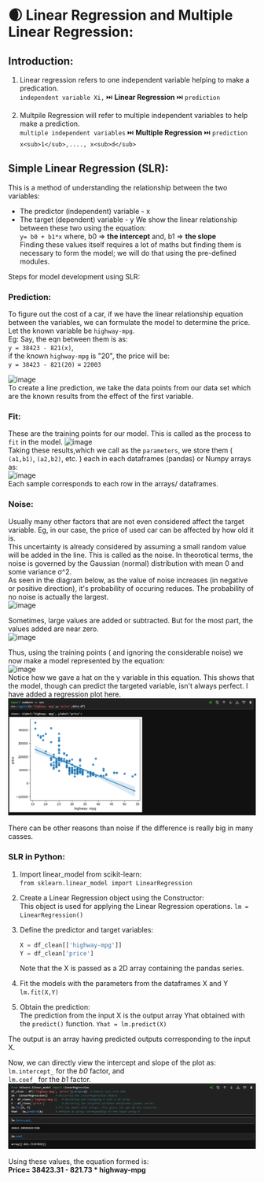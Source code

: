 # 🌒 Linear Regression and Multiple Linear Regression: 

## Introduction:
1) Linear regression refers to one independent variable helping to make a predication.  
    `independent variable Xi,` ⏭️ **Linear Regression** ⏭️ `prediction`
   
2) Multpile Regression will refer to multiple independent variables to help make a prediction.  
    `multiple independent variables`     ⏭️ **Multiple Regression** ⏭️ `prediction`
   `x<sub>1</sub>,...., x<sub>d</sub>`

## Simple Linear Regression (SLR):
This is a method of understanding the relationship between the two variables:  
- The predictor (independent) variable - x
- The target (dependent) variable - y
We show the linear relationship between these two using the equation:  
          `y= b0 + b1*x`
  where,
  b0 => **the intercept** and,
  b1 => **the slope**  
Finding these values itself requires a lot of maths but finding them is necessary to form the model; we will do that using the pre-defined modules.

Steps for model development using SLR:  
### Prediction: 
To figure out the cost of a car, if we have the linear relationship equation between the variables, we can formulate the model to determine the price. Let the known variable be `highway-mpg`.  
Eg: Say, the eqn between them is as:  
`y = 38423 - 821(x)`,  
if the known `highway-mpg` is "20", the price will be:  
`y = 38423 - 821(20)` = `22003`

![image](https://github.com/user-attachments/assets/219beb20-48d8-4e18-8554-5948e0d40b32)  
To create a line prediction, we take the data points from our data set which are the known results from the effect of the first variable.  

### Fit:
These are the training points for our model. This is called as the process to `fit` in the model.
![image](https://github.com/user-attachments/assets/ca40de9a-7a81-4501-880e-2285433a6dd2)  
Taking these results,which we call as the `parameters`, we store them ( `(a1,b1)`, `(a2,b2)`, etc. ) each in each dataframes (pandas) or Numpy arrays as:  
![image](https://github.com/user-attachments/assets/3925ffb1-c0bf-4379-8587-f4760b82e67f)  
Each sample corresponds to each row in the arrays/ dataframes.

### Noise:  
Usually many other factors that are not even considered affect the target variable. Eg, in our case, the price of used car can be affected by how old it is.  
This uncertainty is already considered by assuming a small random value will be added in the line. This is called as the noise. In theorotical terms, the noise is governed by the Gaussian (normal) distribution with mean 0 and some variance σ^2.  
As seen in the diagram below, as the value of noise increases (in negative or positive direction), it's probability of occuring reduces. The probability of no noise is actually the largest.  
![image](https://github.com/user-attachments/assets/71862138-db33-4224-bce5-9c4b52eb5170)  

Sometimes, large values are added or subtracted. But for the most part, the values added are near zero.  
![image](https://github.com/user-attachments/assets/1afe9cf6-c3bc-45fa-9801-0cc66f6dfce1)  

Thus, using the training points ( and ignoring the considerable noise) we now make a model represented by the equation:  
![image](https://github.com/user-attachments/assets/81de7f5f-1861-4e46-835e-338fce997429)  
Notice how we gave a hat on the y variable in this equation. This shows that the model, though can predict the targeted variable, isn't always perfect. I have added a regression plot here.  
![regplot](image-71.png)   

There can be other reasons than noise if the difference is really big in many casses.

### SLR in Python:
1) Import linear_model from scikit-learn:  
   `from sklearn.linear_model import LinearRegression`
   
2) Create a Linear Regression object using the Constructor:  
    This object is used for applying the Linear Regression operations. 
    `lm = LinearRegression()` 

   
5) Define the predictor and target variables:  
    ```python
    X = df_clean[['highway-mpg']]
    Y = df_clean['price'] 
    ```
    Note that the X is passed as a 2D array containing the pandas series.

6) Fit the models with the parameters from the dataframes X and Y  
    `lm.fit(X,Y)`

7) Obtain the prediction:  
    The prediction from the input X is the output array Yhat obtained with the `predict()` function.
    `Yhat = lm.predict(X) `

The output is an array having predicted outputs corresponding to the input X.

Now, we can directly view the intercept and slope of the plot as:  
`lm.intercept_` for the _b0_ factor, and  
`lm.coef_` for the _b1_ factor.
![lm](image-70.png)

Using these values, the equation formed is:  
**Price= 38423.31 - 821.73 * highway-mpg**
